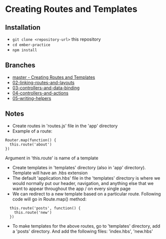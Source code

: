 # Creating Routes and Templates

## Installation

* `git clone <repository-url>` this repository
* `cd ember-practice`
* `npm install`

## Branches
* [master - Creating Routes and Templates](https://github.com/graceleaper/ember-intro/tree/master)
* [02-linking-routes-and-layouts](https://github.com/graceleaper/ember-intro/tree/02-linking-routes-and-layouts)
* [03-controllers-and-data-binding](https://github.com/graceleaper/ember-intro/tree/03-controllers-and-data-binding)
* [04-controllers-and-actions](https://github.com/graceleaper/ember-intro/tree/04-controllers-and-actions)
* [05-writing-helpers](https://github.com/graceleaper/ember-intro/tree/05-writing-helpers)

## Notes

- Create routes in 'routes.js' file in the 'app' directory
- Example of a route:

```
Router.map(function() {
  this.route('about')
})
```

Argument in 'this.route' is name of a template

- Create templates in 'templates' directory (also in 'app' directory). Template will have an .hbs extension
- The default 'application.hbs' file in the 'templates' directory is where we would normally put our header, navigation, and anything else that we want to appear throughout the app / on every single page
- We can redirect to a new template based on a particular route. Following code will go in Route.map() method:

```
  this.route('posts', function() {
    this.route('new')
  })
```
- To make templates for the above routes, go to 'templates' directory, add a 'posts' directory. And add the following files: 'index.hbs', 'new.hbs'

